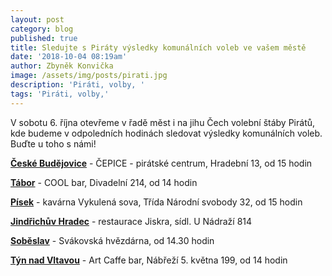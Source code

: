 ```yaml
---
layout: post
category: blog
published: true
title: Sledujte s Piráty výsledky komunálních voleb ve vašem městě
date: '2018-10-04 08:19am'
author: Zbyněk Konvička
image: /assets/img/posts/pirati.jpg
description: 'Piráti, volby, '
tags: 'Piráti, volby,'
---
```

V sobotu 6. října otevřeme v řadě měst i na jihu Čech volební štáby Pirátů, kde budeme v odpoledních hodinách sledovat výsledky komunálních voleb. Buďte u toho s námi!

[**České Budějovice**](https://www.facebook.com/events/174869523435329/) - ČEPICE - pirátské centrum, Hradební 13, od 15 hodin

[**Tábor**](https://www.facebook.com/events/317285442193195/) - COOL bar, Divadelní 214, od 14 hodin

[**Písek**](https://www.facebook.com/events/810218946000669/) - kavárna Vykulená sova, Třída Národní svobody 32, od 15 hodin

[**Jindřichův Hradec**](https://www.facebook.com/events/1183761195097302/) - restaurace Jiskra, sídl. U Nádraží 814

[**Soběslav**](https://www.facebook.com/events/333797540700986/) - Svákovská hvězdárna, od 14.30 hodin

[**Týn nad Vltavou**](https://www.facebook.com/events/241533956481190/) - Art Caffe bar, Nábřeží 5. května 199, od 14 hodin
